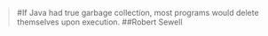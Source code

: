 >#If Java had true garbage collection, most programs would delete themselves upon execution. 
>##Robert Sewell
